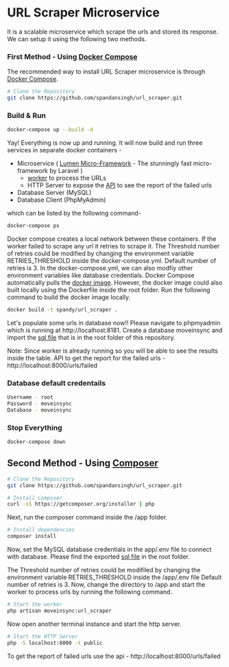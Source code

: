 URL Scraper Microservice
===============

It is a scalable microservice which scrape the urls and stored its response. We can setup it using the following two methods.

### First Method - Using [Docker Compose](https://docs.docker.com/compose/)

The recommended way to install URL Scraper microservice is through
[Docker Compose](https://docs.docker.com/compose/).

```bash
# Clone the Repository
git clone https://github.com/spandansingh/url_scraper.git
```
### Build & Run

```bash
docker-compose up --build -d
```
Yay! Everything is now up and running. It will now build and run three services in separate docker containers - 

* Microservice ( [Lumen Micro-Framework](https://lumen.laravel.com) - The stunningly fast micro-framework by Laravel )
    * [worker](https://github.com/spandansingh/url_scraper/blob/master/app/app/Console/Commands/UrlScraper.php) to process the URLs 
    * HTTP Server to expose the [API](https://github.com/spandansingh/url_scraper/blob/master/app/app/Http/Controllers/UrlController.php) to see the report of the failed urls
* Database Server (MySQL)
* Database Client (PhpMyAdmin)

which can be listed by the following command-

```bash
docker-compose ps
```

Docker compose creates a local network between these containers. If the worker failed to scrape any url it retries to scrape it. 
The Threshold number of retries could be modified by changing the environment variable RETRIES_THRESHOLD inside the docker-compose.yml.
Default number of retries is 3. In the docker-compose.yml, we can also modfiy other environment variables like database credentials.
Docker Compose automatically pulls the [docker image](https://hub.docker.com/r/spandy/url_scraper). However, the docker image could also built locally using the Dockerfile inside the root folder. 
Run the following command to build the docker image locally.

```bash
docker build -t spandy/url_scraper .
```

Let's populate some urls in database now!! Please navigate to phpmyadmin which is running at http://localhost:8181. Create a database moveinsync and import the [sql file](https://raw.githubusercontent.com/spandansingh/url_scraper/master/moveinsync.sql) that is in the root folder of this repository.
 
Note: Since worker is already running so you will be able to see the results inside the table.
API to get the report for the failed urls - http://localhost:8000/urls/failed


### Database default credentails

```bash
Username - root
Password - moveinsync
Database - moveinsync
```

### Stop Everything

```bash
docker-compose down
```


## Second Method - Using [Composer](http://getcomposer.org)

```bash
# Clone the Repository
git clone https://github.com/spandansingh/url_scraper.git
```

```bash
# Install composer
curl -sS https://getcomposer.org/installer | php
```

Next, run the composer command inside the /app folder. 

```bash
# Install dependencies
composer install
```

Now, set the MySQL database credentials in the app/.env file to connect with database.
Please find the exported [sql file](https://raw.githubusercontent.com/spandansingh/url_scraper/master/moveinsync.sql) in the root folder.

The Threshold number of retries could be modifiled by changing the environment variable RETRIES_THRESHOLD inside the /app/.env file
Default number of retries is 3. 
Now, change the directory to /app and start the worker to process urls by running the following command. 

```bash
# Start the worker
php artisan moveinsync:url_scraper
```

Now open another terminal instance and start the http server.

```bash
# Start the HTTP Server
php -S localhost:8000 -t public
```

To get the report of failed urls use the api - http://localhost:8000/urls/failed 
